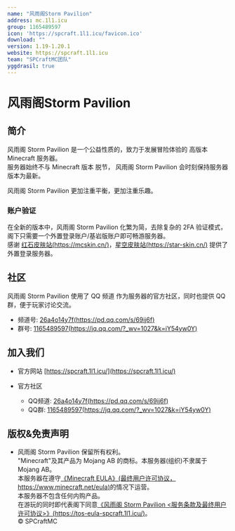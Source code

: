 ```yaml
---
name: "风雨阁Storm Pavilion"
address: mc.1l1.icu
group: 1165489597
icon: 'https://spcraft.1l1.icu/favicon.ico'
download: ""
version: 1.19-1.20.1
website: https://spcraft.1l1.icu
team: "SPCraftMC团队"
yggdrasil: true
---
```

# 风雨阁Storm Pavilion

## 简介

风雨阁 Storm Pavilion 是一个公益性质的，致力于发展冒险体验的 高版本 Minecraft 服务器。  
服务器始终不与 Minecraft 版本 脱节， 风雨阁 Storm Pavilion 会时刻保持服务器版本为最新。  
  
风雨阁 Storm Pavilion 更加注重平衡，更加注重乐趣。

### 账户验证

在全新的版本中，风雨阁 Storm Pavilion 化繁为简，去除复杂的 2FA 验证模式，阁下只需要一个外置登录账户/基岩版账户即可畅游服务器。  
感谢 [红石皮肤站(https://mcskin.cn/)](https://mcskin.cn/)，[星空皮肤站(https://star-skin.cn/)](https://star-skin.cn/) 提供了外置登录服务器。

## 社区

风雨阁 Storm Pavilion 使用了 QQ 频道 作为服务器的官方社区，同时也提供 QQ 群，便于玩家讨论交流。

- 频道号: [26a4o14y7f(https://pd.qq.com/s/69ij6f)](https://pd.qq.com/s/69ij6f)
- 群号: [1165489597(https://jq.qq.com/?_wv=1027&k=iY54yw0Y)](https://jq.qq.com/?_wv=1027&k=iY54yw0Y)

## 加入我们

- 官方网站 [https://spcraft.1l1.icu/](https://spcraft.1l1.icu/)

- 官方社区
  - QQ频道: [26a4o14y7f(https://pd.qq.com/s/69ij6f)](https://pd.qq.com/s/69ij6f)
  - QQ群: [1165489597(https://jq.qq.com/?_wv=1027&k=iY54yw0Y)](https://jq.qq.com/?_wv=1027&k=iY54yw0Y)
 

## 版权&免责声明

* 风雨阁 Storm Pavilion 保留所有权利。  
"Minecraft"及其产品为 Mojang AB 的商标。本服务器(组织)不隶属于 Mojang AB。  
本服务器在遵守[《Minecraft EULA》(最终用户许可协议，https://www.minecraft.net/eula)](https://www.minecraft.net/eula)的情况下运营。  
本服务器不包含任何内购产品。  
在游玩的同时即代表阁下同意[《风雨阁 Storm Pavilion <服务条款及最终用户许可协议>》(https://tos-eula-spcraft.1l1.icu/)](https://tos-eula-spcraft.1l1.icu/)。  
© SPCraftMC
